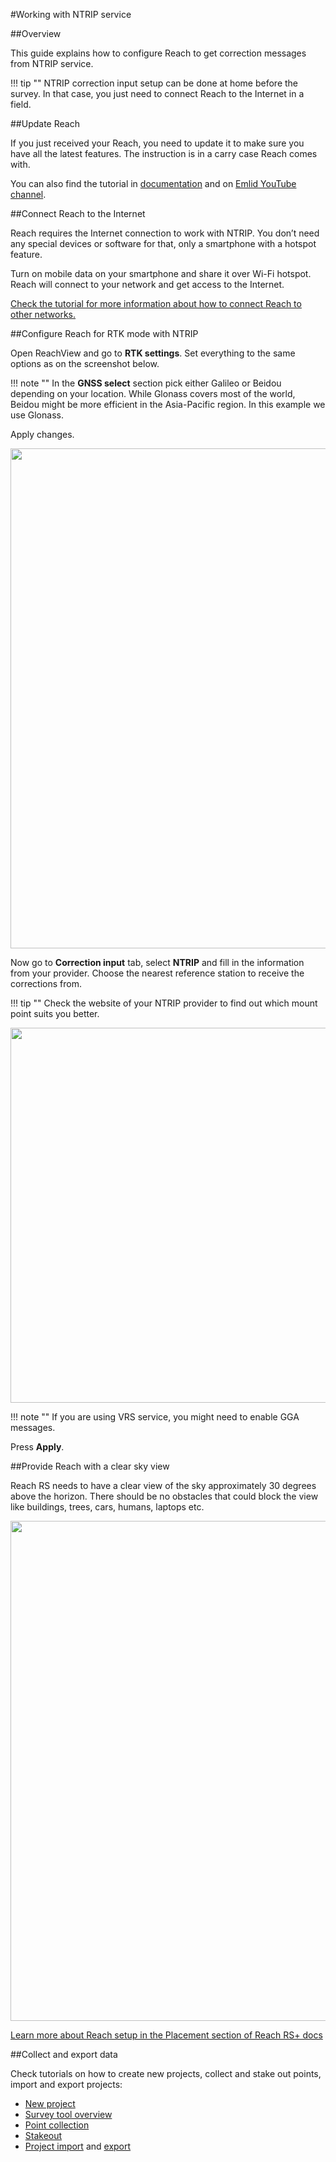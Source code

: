 #Working with NTRIP service

##Overview

This guide explains how to configure Reach to get correction messages from NTRIP service.

!!! tip ""
	NTRIP correction input setup can be done at home before the survey. In that case, you just need to connect Reach to the Internet in a field.

##Update Reach

If you just received your Reach, you need to update it to make sure you have all the latest features. The instruction is in a carry case Reach comes with. 

You can also find the tutorial in [documentation](/quickstart/) and on [Emlid YouTube channel](https://www.youtube.com/watch?v=fIY__hNjcNI).

##Connect Reach to the Internet

Reach requires the Internet connection to work with NTRIP. You don’t need any special devices or software for that, only a smartphone with a hotspot feature.

Turn on mobile data on your smartphone and share it over Wi-Fi hotspot. Reach will connect to your network and get access to the Internet.

[Check the tutorial for more information about how to connect Reach to other networks.](/common/tutorials/connecting-to-the-internet/)

##Configure Reach for RTK mode with NTRIP

Open ReachView and go to **RTK settings**. Set everything to the same options as on the screenshot below.

!!! note ""
	In the **GNSS select** section pick either Galileo or Beidou depending on your location. While Glonass covers most of the world, Beidou might be more efficient in the Asia-Pacific region. In this example we use Glonass.

Apply changes.

<div style="text-align: center;"><img src="../img/reach/ntrip-workflow/rtk-settings.png" style="width: 800px;"></div>

Now go to **Correction input** tab, select **NTRIP** and fill in the information from your provider. Choose the nearest reference station to receive the corrections from.

!!! tip ""
	Check the website of your NTRIP provider to find out which mount point suits you better. 

<div style="text-align: center;"><img src="../img/reach/ntrip-workflow/ntrip-correction-input.png" style="width: 600px;"></div>

!!! note ""
	If you are using VRS service, you might need to enable GGA messages. 

Press **Apply**.

##Provide Reach with a clear sky view

Reach RS needs to have a clear view of the sky approximately 30 degrees above the horizon. There should be no obstacles that could block the view like buildings, trees, cars, humans, laptops etc.

<div style="text-align: center;"><img src="../img/reach/ntrip-workflow/skyview-obstacles.png" style="width: 800px;"></div>

[Learn more about Reach setup in the Placement section of Reach RS+ docs](https://docs.emlid.com/reachrs/placement/)

##Collect and export data

Check tutorials on how to create new projects, collect and stake out points, import and export projects:

* [New project](/common/reachview/survey/#creating-new-project)
* [Survey tool overview](/common/reachview/survey/#survey-tool-interface)
* [Point collection](/common/reachview/survey/#collecting-the-point)
* [Stakeout](/common/reachview/survey/#point-stakeout)
* [Project import](/common/reachview/survey/#points-import) and [export](/common/reachview/survey/#exporting-data)

